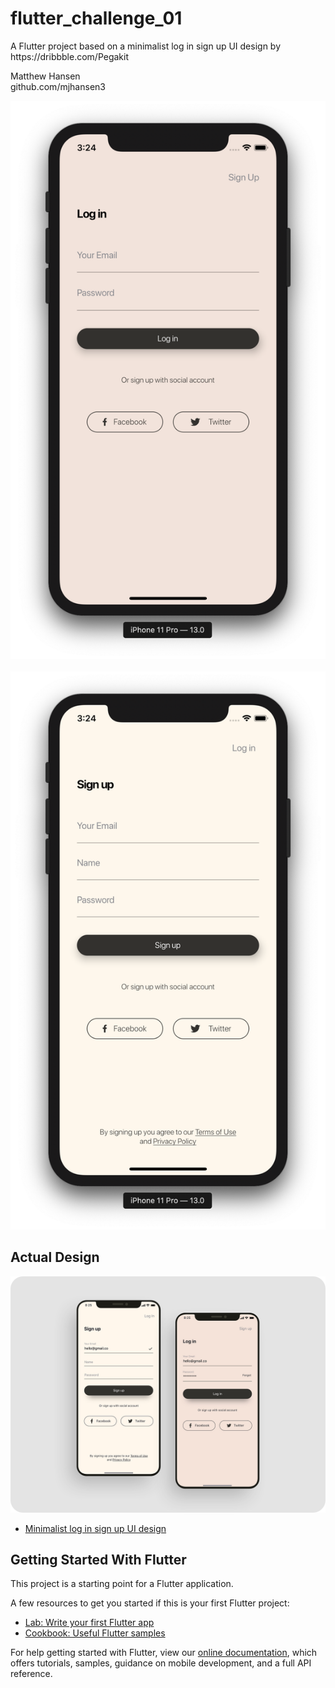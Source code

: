 # flutter_challenge_01

A Flutter project based on a minimalist log in sign up UI design by https:&#x2F;&#x2F;dribbble.com&#x2F;Pegakit

Matthew Hansen  
github.com/mjhansen3

![Log in screen|150x250](https://github.com/mjhansen3/flutter_challenge_01/blob/master/screenshots/login.png) &nbsp;&nbsp;&nbsp;&nbsp;&nbsp;&nbsp;&nbsp;&nbsp;&nbsp;&nbsp;&nbsp;&nbsp;&nbsp;&nbsp;&nbsp; ![Sign up screen|150x250](https://github.com/mjhansen3/flutter_challenge_01/blob/master/screenshots/signup.png)

## Actual Design

![Design Image](https://github.com/mjhansen3/flutter_challenge_01/blob/master/screenshots/actual_image.png)
- [Minimalist log in sign up UI design](https://dribbble.com/shots/6973075-Minimalist-log-in-sign-up-UI-design)

## Getting Started With Flutter

This project is a starting point for a Flutter application.

A few resources to get you started if this is your first Flutter project:

- [Lab: Write your first Flutter app](https://flutter.dev/docs/get-started/codelab)
- [Cookbook: Useful Flutter samples](https://flutter.dev/docs/cookbook)

For help getting started with Flutter, view our
[online documentation](https://flutter.dev/docs), which offers tutorials,
samples, guidance on mobile development, and a full API reference.
